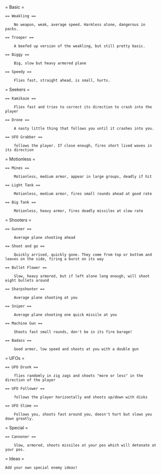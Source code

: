 = Basic =

	== Weakling ==

		No weapon, weak, average speed. Harmless alone, dangerous in packs.

	== Trooper ==
	
		A beefed up version of the weakling, but still pretty basic.
	
	== Biggy ==

		Big, slow but heavy armored plane

	== Speedy ==

		Flies fast, straight ahead, is small, hurts.

= Seekers =

	== Kamikaze ==

		Flies fast and tries to correct its direction to crash into the player

	== Drone ==

		A nasty little thing that follows you until it crashes into you.

	== UFO Grabber ==

		follows the player. If close enough, fires short lived waves in its direction
		
= Motionless =

	== Mines ==

		Motionless, medium armor, appear in large groups, deadly if hit

	== Light Tank ==

		Motionless, medium armor, fires small rounds ahead at good rate

	== Big Tank ==

		Motionless, heavy armor, fires deadly missiles at slow rate

= Shooters =
		
	== Gunner ==
	
		Average plane shooting ahead
		
	== Shoot and go ==

		Quickly arrived, quickly gone. They come from top or bottom and leaves on the side, firing a burst on its way

	== Bullet Flower ==

		Slow, heavy armored, but if left alone long enough, will shoot eight bullets around
	
	== Sharpshooter ==

		Average plane shooting at you

	== Sniper ==

		Average plane shooting one quick missile at you
		
	== Machine Gun ==

		Shoots fast small rounds, don't be in its fire barage!

	== Badass ==

		Good armor, low speed and shoots at you with a double gun

= UFOs =
	
	== UFO Drunk ==

		flies randomly in zig zags and shoots "more or less" in the direction of the player

	== UFO Follower ==

		follows the player horizontally and shoots up/down with disks

	== UFO Slime ==

		Follows you, shoots fast around you, doesn't hurt but slows you down greatly.

= Special =

	== Cannoner ==

		Slow, armored, shoots missiles at your pos which will detonate at your pos.

= Ideas =

	Add your own special enemy ideas!